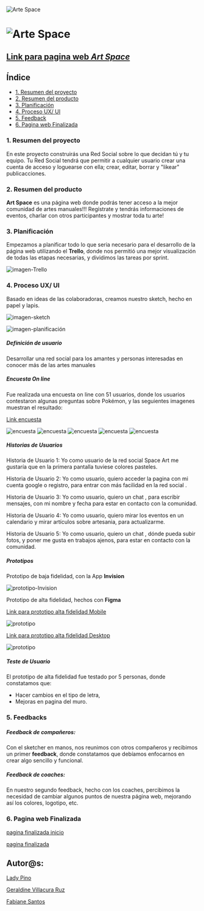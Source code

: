  
  ![Arte Space](./src/img/geri1.jpg)
 # **![Arte Space](./src/img/arte-space-logo.png)**


## [Link para pagina web *Art Space*](https://fabianesantos.github.io/SCL014-social-network/src/index.html#/inicio-sesion)




## **Índice**

* [1. Resumen del proyecto](#1-resumen-del-proyecto)
* [2. Resumen del producto](#2-resumen-del-producto)
* [3. Planificación](#3-planificacion)
* [4. Proceso UX/ UI](#4-proceso-de-ux)
* [5. Feedback](#5-feedback)
* [6. Pagina web Finalizada](#7-checklist)

### **1. Resumen del proyecto**

En este proyecto construirás una Red Social sobre lo que decidan tú y tu equipo. Tu Red Social tendrá que permitir a cualquier usuario crear una cuenta de acceso y loguearse con ella; crear, editar, borrar y "likear" publicacciones.
### **2. Resumen del producto**

**Art Space** es una página web donde podrás tener acceso a la mejor comunidad de artes manuales!!! Regístrate y tendrás informaciones de eventos, charlar con otros participantes y mostrar toda tu arte!

### **3. Planificación**

Empezamos a planificar todo lo que seria necesario para el desarrollo de la página web utilizando el **Trello**, donde nos permitió una mejor visualización de todas las etapas necesarias, y dividimos las tareas por sprint.

![imagen-Trello](./src/img/imagen-trello.png)

### **4. Proceso UX/ UI**

 Basado en ideas de las colaboradoras, creamos nuestro sketch, hecho en papel y lapis.

![imagen-sketch](./src/img/sketch.png)

![imagen-planificación](./src/img/planificacion.png)


 ##### Definición de usuario

 Desarrollar una red social para los amantes y personas interesadas en conocer más de las artes manuales



##### Encuesta On line

Fue realizada una encuesta on line con 51 usuarios, donde los usuarios contestaron algunas preguntas sobre Pokémon, y las seguientes imagenes muestran el resultado:
 
 [Link encuesta](https://forms.gle/Jvd9dt2jZp2uJVbT7)

![encuesta](./src/img/encuesta1.png)
![encuesta](./src/img/encuesta2.png)
![encuesta](./src/img/encuesta3.png)
![encuesta](./src/img/encuesta4.png)
![encuesta](./src/img/encuesta5.png)




##### Historias de Usuarios

Historia de Usuario 1: Yo como usuario de la red social Space Art me gustaría que en la primera pantalla tuviese colores pasteles.

Historia de Usuario 2: Yo como usuario, quiero acceder la pagina con mi cuenta google o registro, para entrar con más facilidad en la red social .

Historia de Usuario 3: Yo como usuario, quiero un chat , para escribir mensajes, con mi nombre y fecha para estar en contacto con la comunidad.

Historia de Usuario 4: Yo como usuario, quiero mirar los eventos en un calendario y mirar artículos sobre artesania, para actualizarme.

Historia de Usuario 5: Yo como usuario, quiero un chat , dónde pueda subir fotos, y poner me gusta en trabajos ajenos, para estar en contacto con la comunidad.



##### Prototipos

Prototipo de baja fidelidad, con la App **Invision**

![prototipo-Invision](./src/img/free-hand-invision.png)

Prototipo de alta fidelidad, hechos con **Figma** 

[Link para prototipo alta fidelidad Mobile](https://www.figma.com/proto/glEilOzjC5zxt7sToRUXQ7/Untitled?node-id=43%3A1&scaling=min-zoom) 

![prototipo](./src/img/figma-mobile.png)

[Link para prototipo alta fidelidad Desktop](https://www.figma.com/proto/glEilOzjC5zxt7sToRUXQ7/Untitled?node-id=21%3A4&scaling=min-zoom)

![prototipo](./src/img/figma-desktop.png)




##### Teste de Usuario

El prototipo de alta fidelidad fue testado por 5 personas, donde constatamos que:

- Hacer cambios en el tipo de letra,
- Mejoras en pagina del muro.


### **5. Feedbacks**  

##### Feedback de compañeros:

Con el sketcher en manos, nos reunimos con otros compañeros y recibimos un primer **feedback**, donde constatamos que debíamos enfocarnos en crear algo sencillo y funcional.

##### Feedback de coaches:

En nuestro segundo feedback, hecho con los coaches, percibimos la necesidad de cambiar algunos puntos de nuestra página web, mejorando así los colores, logotipo, etc.



### **6. Pagina web Finalizada**

[pagina finalizada inicio]()


[pagina finalizada]()





## Autor@s:

  [Lady Pino](https://github.com/Ladypino?tab=repositories)
  
  
  [Geraldine Villacura Ruz](https://github.com/gvillacura?tab=repositories)


  [Fabiane Santos](https://github.com/FabianeSantos?tab=repositories)
  
